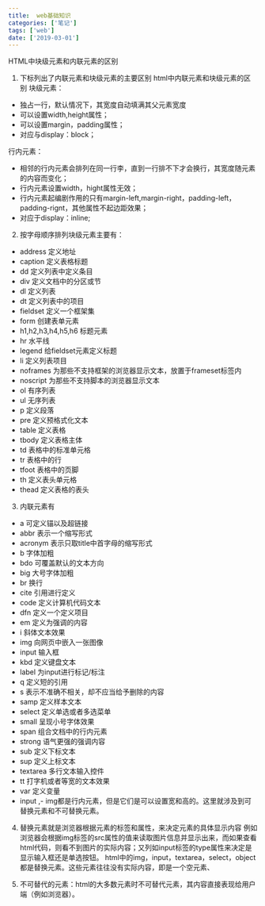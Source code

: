```yaml
---
title:  web基础知识 
categories: ['笔记']
tags: ['web']
date: ['2019-03-01']
---
```

HTML中块级元素和内联元素的区别
1. 下标列出了内联元素和块级元素的主要区别
html中内联元素和块级元素的区别
 块级元素：
- 独占一行，默认情况下，其宽度自动填满其父元素宽度
- 可以设置width,height属性；
- 可以设置margin，padding属性；
- 对应与display：block；
<!-- more -->

行内元素：
- 相邻的行内元素会排列在同一行李，直到一行排不下才会换行，其宽度随元素的内容而变化；
- 行内元素设置width，hight属性无效；
- 行内元素起编剧作用的只有margin-left,margin-right，padding-left，padding-rignt，其他属性不起边距效果；
- 对应于display：inline;


2. 按字母顺序排列块级元素主要有：
-  address        定义地址
-  caption      定义表格标题
-  dd    定义列表中定义条目
-  div        定义文档中的分区或节
-  dl        定义列表
-  dt       定义列表中的项目
-  fieldset      定义一个框架集
-  form     创建表单元素
-  h1,h2,h3,h4,h5,h6        标题元素
-  hr        水平线
-  legend        给fieldset元素定义标题
-  li        定义列表项目
-  noframes        为那些不支持框架的浏览器显示文本，放置于frameset标签内
-  noscript        为那些不支持脚本的浏览器显示文本
-  ol       有序列表
-  ul        无序列表
-  p       定义段落
-  pre        定义预格式化文本
-  table        定义表格
-  tbody        定义表格主体
-  td        表格中的标准单元格
-  tr       表格中的行
-  tfoot        表格中的页脚
-  th        定义表头单元格
-  thead       定义表格的表头
3. 内联元素有
-  a      可定义锚以及超链接
-  abbr       表示一个缩写形式
-  acronym       表示只取title中首字母的缩写形式
-  b        字体加粗
-  bdo       可覆盖默认的文本方向
-  big        大号字体加粗
-  br        换行
-  cite        引用进行定义
-  code        定义计算机代码文本
-  dfn        定义一个定义项目
-  em        定义为强调的内容
-  i        斜体文本效果
-  img        向网页中嵌入一张图像
-  input        输入框
-  kbd        定义键盘文本
-  label        为input进行标记/标注
-  q        定义短的引用
-  s    表示不准确不相关，却不应当给予删除的内容
-  samp        定义样本文本
-  select        定义单选或者多选菜单
-  small        呈现小号字体效果
-  span        组合文档中的行内元素
-  strong        语气更强的强调内容
-  sub        定义下标文本
-  sup        定义上标文本
-  textarea        多行文本输入控件
-  tt        打字机或者等宽的文本效果
-  var       定义变量
-  input ,-  img都是行内元素，但是它们是可以设置宽和高的。这里就涉及到可替换元素和不可替换元素。


4. 替换元素就是浏览器根据元素的标签和属性，来决定元素的具体显示内容
例如浏览器会根据img标签的src属性的值来读取图片信息并显示出来，而如果查看html代码，则看不到图片的实际内容；又列如input标签的type属性来决定是显示输入框还是单选按钮。
html中的img，input，textarea，select，object都是替换元素。这些元素往往没有实际内容，即是一个空元素、

5. 不可替代的元素：html的大多数元素时不可替代元素，其内容直接表现给用户端（例如浏览器）。
